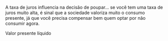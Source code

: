A taxa de juros influencia na decisão de poupar... se você tem uma taxa de juros muito alta, é sinal que a sociedade valoriza muito o consumo presente, já que você precisa compensar bem quem optar por não consumir agora.



Valor presente líquido